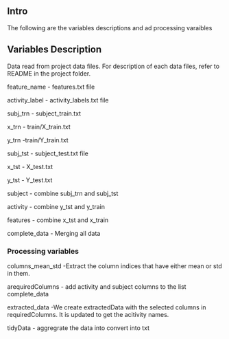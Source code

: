 ## Intro
The following are the variables descriptions and ad processing varaibles

## Variables Description
Data read from project data files. For description of each data files, refer to README in the project folder.

feature_name - features.txt file

activity_label - activity_labels.txt file

subj_trn - subject_train.txt

x_trn - train/X_train.txt

y_trn -train/Y_train.txt

subj_tst - subject_test.txt file

x_tst - X_test.txt

y_tst - Y_test.txt

subject - combine subj_trn and subj_tst

activity - combine y_tst and y_train

features - combine x_tst and x_train

complete_data - Merging all data


### Processing variables
columns_mean_std -Extract the column indices that have either mean or std in them.

arequiredColumns - add activity and subject columns to the list complete_data

extracted_data -We create extractedData with the selected columns in requiredColumns. It is updated to get the acitivity names.

tidyData - aggregrate the data into convert into txt

